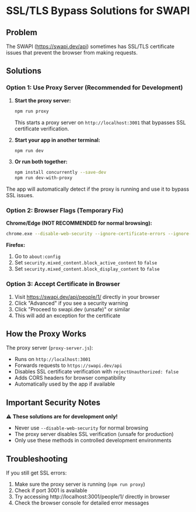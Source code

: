 # SSL/TLS Bypass Solutions for SWAPI

## Problem
The SWAPI (https://swapi.dev/api) sometimes has SSL/TLS certificate issues that prevent the browser from making requests.

## Solutions

### Option 1: Use Proxy Server (Recommended for Development)

1. **Start the proxy server:**
   ```bash
   npm run proxy
   ```
   This starts a proxy server on `http://localhost:3001` that bypasses SSL certificate verification.

2. **Start your app in another terminal:**
   ```bash
   npm run dev
   ```

3. **Or run both together:**
   ```bash
   npm install concurrently --save-dev
   npm run dev-with-proxy
   ```

The app will automatically detect if the proxy is running and use it to bypass SSL issues.

### Option 2: Browser Flags (Temporary Fix)

**Chrome/Edge (NOT RECOMMENDED for normal browsing):**
```bash
chrome.exe --disable-web-security --ignore-certificate-errors --ignore-ssl-errors --allow-running-insecure-content
```

**Firefox:**
1. Go to `about:config`
2. Set `security.mixed_content.block_active_content` to `false`
3. Set `security.mixed_content.block_display_content` to `false`

### Option 3: Accept Certificate in Browser

1. Visit https://swapi.dev/api/people/1/ directly in your browser
2. Click "Advanced" if you see a security warning
3. Click "Proceed to swapi.dev (unsafe)" or similar
4. This will add an exception for the certificate

## How the Proxy Works

The proxy server (`proxy-server.js`):
- Runs on `http://localhost:3001`
- Forwards requests to `https://swapi.dev/api`
- Disables SSL certificate verification with `rejectUnauthorized: false`
- Adds CORS headers for browser compatibility
- Automatically used by the app if available

## Important Security Notes

⚠️ **These solutions are for development only!**
- Never use `--disable-web-security` for normal browsing
- The proxy server disables SSL verification (unsafe for production)
- Only use these methods in controlled development environments

## Troubleshooting

If you still get SSL errors:
1. Make sure the proxy server is running (`npm run proxy`)
2. Check if port 3001 is available
3. Try accessing http://localhost:3001/people/1/ directly in browser
4. Check the browser console for detailed error messages

